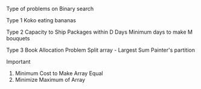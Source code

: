 Type of problems on Binary search

Type 1
 Koko eating bananas

 Type 2
 Capacity to Ship Packages within D Days
 Minimum days to make M bouquets

 Type 3	
Book Allocation Problem
Split array - Largest Sum
Painter's partition

Important
1) Minimum Cost to Make Array Equal
2) Minimize Maximum of Array

